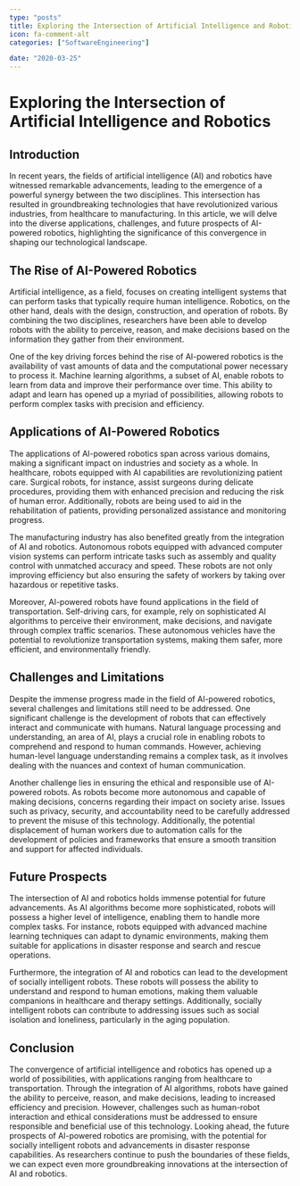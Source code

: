 ```yaml
---
type: "posts"
title: Exploring the Intersection of Artificial Intelligence and Robotics
icon: fa-comment-alt
categories: ["SoftwareEngineering"]

date: "2020-03-25"
---
```




# Exploring the Intersection of Artificial Intelligence and Robotics

## Introduction

In recent years, the fields of artificial intelligence (AI) and robotics have witnessed remarkable advancements, leading to the emergence of a powerful synergy between the two disciplines. This intersection has resulted in groundbreaking technologies that have revolutionized various industries, from healthcare to manufacturing. In this article, we will delve into the diverse applications, challenges, and future prospects of AI-powered robotics, highlighting the significance of this convergence in shaping our technological landscape.

## The Rise of AI-Powered Robotics

Artificial intelligence, as a field, focuses on creating intelligent systems that can perform tasks that typically require human intelligence. Robotics, on the other hand, deals with the design, construction, and operation of robots. By combining the two disciplines, researchers have been able to develop robots with the ability to perceive, reason, and make decisions based on the information they gather from their environment.

One of the key driving forces behind the rise of AI-powered robotics is the availability of vast amounts of data and the computational power necessary to process it. Machine learning algorithms, a subset of AI, enable robots to learn from data and improve their performance over time. This ability to adapt and learn has opened up a myriad of possibilities, allowing robots to perform complex tasks with precision and efficiency.

## Applications of AI-Powered Robotics

The applications of AI-powered robotics span across various domains, making a significant impact on industries and society as a whole. In healthcare, robots equipped with AI capabilities are revolutionizing patient care. Surgical robots, for instance, assist surgeons during delicate procedures, providing them with enhanced precision and reducing the risk of human error. Additionally, robots are being used to aid in the rehabilitation of patients, providing personalized assistance and monitoring progress.

The manufacturing industry has also benefited greatly from the integration of AI and robotics. Autonomous robots equipped with advanced computer vision systems can perform intricate tasks such as assembly and quality control with unmatched accuracy and speed. These robots are not only improving efficiency but also ensuring the safety of workers by taking over hazardous or repetitive tasks.

Moreover, AI-powered robots have found applications in the field of transportation. Self-driving cars, for example, rely on sophisticated AI algorithms to perceive their environment, make decisions, and navigate through complex traffic scenarios. These autonomous vehicles have the potential to revolutionize transportation systems, making them safer, more efficient, and environmentally friendly.

## Challenges and Limitations

Despite the immense progress made in the field of AI-powered robotics, several challenges and limitations still need to be addressed. One significant challenge is the development of robots that can effectively interact and communicate with humans. Natural language processing and understanding, an area of AI, plays a crucial role in enabling robots to comprehend and respond to human commands. However, achieving human-level language understanding remains a complex task, as it involves dealing with the nuances and context of human communication.

Another challenge lies in ensuring the ethical and responsible use of AI-powered robots. As robots become more autonomous and capable of making decisions, concerns regarding their impact on society arise. Issues such as privacy, security, and accountability need to be carefully addressed to prevent the misuse of this technology. Additionally, the potential displacement of human workers due to automation calls for the development of policies and frameworks that ensure a smooth transition and support for affected individuals.

## Future Prospects

The intersection of AI and robotics holds immense potential for future advancements. As AI algorithms become more sophisticated, robots will possess a higher level of intelligence, enabling them to handle more complex tasks. For instance, robots equipped with advanced machine learning techniques can adapt to dynamic environments, making them suitable for applications in disaster response and search and rescue operations.

Furthermore, the integration of AI and robotics can lead to the development of socially intelligent robots. These robots will possess the ability to understand and respond to human emotions, making them valuable companions in healthcare and therapy settings. Additionally, socially intelligent robots can contribute to addressing issues such as social isolation and loneliness, particularly in the aging population.

## Conclusion

The convergence of artificial intelligence and robotics has opened up a world of possibilities, with applications ranging from healthcare to transportation. Through the integration of AI algorithms, robots have gained the ability to perceive, reason, and make decisions, leading to increased efficiency and precision. However, challenges such as human-robot interaction and ethical considerations must be addressed to ensure responsible and beneficial use of this technology. Looking ahead, the future prospects of AI-powered robotics are promising, with the potential for socially intelligent robots and advancements in disaster response capabilities. As researchers continue to push the boundaries of these fields, we can expect even more groundbreaking innovations at the intersection of AI and robotics.